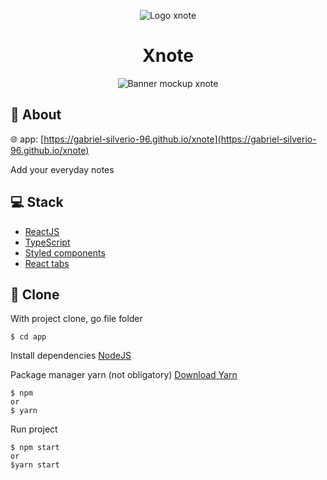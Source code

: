 <p align="center">
    <img alt="Logo xnote" src="https://user-images.githubusercontent.com/53228013/122308597-10d19200-cee3-11eb-8432-9cc220c7c4a6.png" />
</p>

<h1 align="center">
  Xnote
</h1>

<p align="center">
    <img alt="Banner mockup xnote" src="https://user-images.githubusercontent.com/53228013/122308559-ff888580-cee2-11eb-8e55-e3211cedf75e.png" />
</p>

## 📝 About 

🌐 app: [https://gabriel-silverio-96.github.io/xnote](https://gabriel-silverio-96.github.io/xnote)

Add your everyday notes

## 💻 Stack

* [ReactJS](https://pt-br.reactjs.org/)
* [TypeScript](typescriptlang.org)
* [Styled components](https://styled-components.com/docs)
* [React tabs](https://styled-components.com/docs)

## 📁 Clone

With project clone, go file folder

```
$ cd app
```

Install dependencies
[NodeJS](https://nodejs.org/en/)

Package manager yarn (not obligatory)
[Download Yarn](https://yarnpkg.com/getting-started/install)

```
$ npm 
or
$ yarn
```

Run project

```
$ npm start 
or
$yarn start
```
